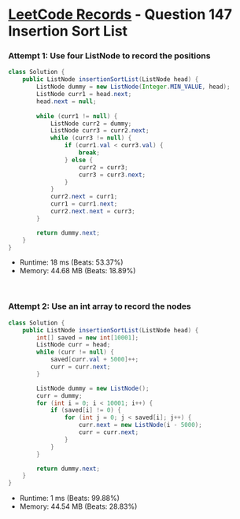 # [LeetCode Records](../../README.md) - Question 147 Insertion Sort List

### Attempt 1: Use four ListNode to record the positions
```java
class Solution {
    public ListNode insertionSortList(ListNode head) {
        ListNode dummy = new ListNode(Integer.MIN_VALUE, head);
        ListNode curr1 = head.next;
        head.next = null;
        
        while (curr1 != null) {
            ListNode curr2 = dummy;
            ListNode curr3 = curr2.next;
            while (curr3 != null) {
                if (curr1.val < curr3.val) {
                    break;
                } else {
                    curr2 = curr3;
                    curr3 = curr3.next;
                }
            }
            curr2.next = curr1;
            curr1 = curr1.next;
            curr2.next.next = curr3;
        }

        return dummy.next;
    }
}
```
- Runtime: 18 ms (Beats: 53.37%)
- Memory: 44.68 MB (Beats: 18.89%)

<br>

### Attempt 2: Use an int array to record the nodes
```java
class Solution {
    public ListNode insertionSortList(ListNode head) {
        int[] saved = new int[10001];
        ListNode curr = head;
        while (curr != null) {
            saved[curr.val + 5000]++;
            curr = curr.next;
        }

        ListNode dummy = new ListNode();
        curr = dummy;
        for (int i = 0; i < 10001; i++) {
            if (saved[i] != 0) {
                for (int j = 0; j < saved[i]; j++) {
                    curr.next = new ListNode(i - 5000);
                    curr = curr.next;
                }
            }
        }

        return dummy.next;
    }
}
```
- Runtime: 1 ms (Beats: 99.88%)
- Memory: 44.54 MB (Beats: 28.83%)

<br>
